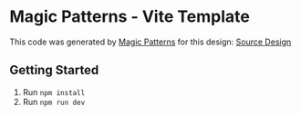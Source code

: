 # Magic Patterns - Vite Template

This code was generated by [Magic Patterns](https://magicpatterns.com) for this design: [Source Design](https://www.magicpatterns.com/c/3hczvnakdal8cxgxuvdm96)

## Getting Started

1. Run `npm install`
2. Run `npm run dev`
